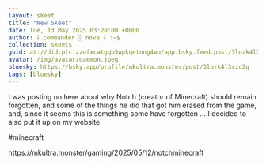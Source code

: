 ```yaml
---
layout: skeet
title: "New Skeet"
date: Tue, 13 May 2025 03:28:00 +0000
author: ⸸ commander ░ nova ⸸ :~$
collection: skeets
guid: at://did:plc:zzofxcatgqb5wpkqetnng4wo/app.bsky.feed.post/3lozk4l3xzc2q
avatar: /img/avatar/daemon.jpeg
bluesky: https://bsky.app/profile/mkultra.monster/post/3lozk4l3xzc2q
tags: [bluesky]
---
```


I was posting on here about why Notch (creator of Minecraft) should remain forgotten, and some of the things he did that got him erased from the game, and, since it seems this is something some have forgotten ... I decided to also put it up on my website

#minecraft

<a href="https://mkultra.monster/gaming/2025/05/12/notchminecraft" target="_blank">https://mkultra.monster/gaming/2025/05/12/notchminecraft</a>
